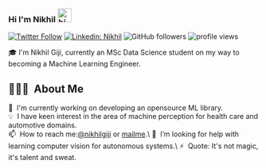 ### Hi I'm Nikhil <img src="https://user-images.githubusercontent.com/1303154/88677602-1635ba80-d120-11ea-84d8-d263ba5fc3c0.gif" width="28px" alt="hi">

[![Twitter Follow](https://img.shields.io/twitter/follow/NikhilGiji?label=Follow)](https://twitter.com/intent/follow?screen_name=NikhilGiji)
[![Linkedin: Nikhil](https://img.shields.io/badge/-Nikhil-blue?style=flat-square&logo=Linkedin&logoColor=white&link=https://www.linkedin.com/in/nikhilfrancisgiji/)](https://www.linkedin.com/in/nikhilfrancisgiji/)
![GitHub followers](https://img.shields.io/github/followers/nikhilgiji?label=Follow&style=social)
<img alt = "profile views" src="https://komarev.com/ghpvc/?username=nikhilgiji&color=brightgreen">  

🎓 I'm Nikhil Giji, currently an MSc Data Science student on my way to becoming a Machine Learning Engineer.

## 👨🏻‍💻 &nbsp;About Me

🔭 &nbsp;I'm currently working on developing an opensource ML library.\
💡 &nbsp;I have keen interest in the area of machine perception for health care and automotive domains.\
📫 &nbsp;How to reach me:[@nikhilgiji](https://twitter.com/NikhilGiji) or <a rel="me" href="nikhilgiji3@gmail.com">mailme</a>.\ 
🤔 &nbsp;I’m looking for help with learning computer vision for autonomous systems.\ 
⚡ &nbsp;Quote: It's not magic, it's talent and sweat.
